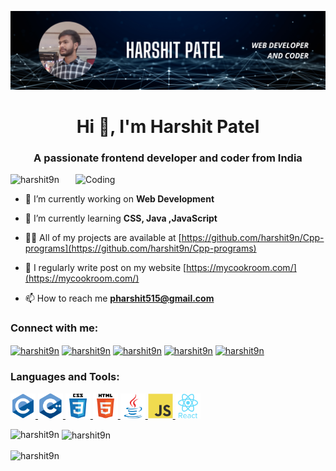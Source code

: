 ![logo](https://github.com/harshit9n/harshit9n/blob/main/Harshit%20patel%20(1).png)
<h1 align="center">Hi 👋, I'm Harshit Patel</h1>
<h3 align="center">A passionate frontend developer and coder from India</h3>

<img align="right" alt="Coding" width="400" src="https://camo.githubusercontent.com/5ddf73ad3a205111cf8c686f687fc216c2946a75005718c8da5b837ad9de78c9/68747470733a2f2f7468756d62732e6766796361742e636f6d2f4576696c4e657874446576696c666973682d736d616c6c2e676966">

<p align="left"> <img src="https://komarev.com/ghpvc/?username=harshit9n&label=Profile%20views&color=0e75b6&style=flat" alt="harshit9n" /> </p>

- 🔭 I’m currently working on **Web Development**

- 🌱 I’m currently learning **CSS, Java ,JavaScript**

- 👨‍💻 All of my projects are available at [https://github.com/harshit9n/Cpp-programs](https://github.com/harshit9n/Cpp-programs)

- 📝 I regularly write post on my website [https://mycookroom.com/](https://mycookroom.com/)

- 📫 How to reach me **pharshit515@gmail.com**

<h3 align="left">Connect with me:</h3>
<p align="left">
<a href="https://twitter.com/harshit9n" target="blank"><img align="center" src="https://raw.githubusercontent.com/rahuldkjain/github-profile-readme-generator/master/src/images/icons/Social/twitter.svg" alt="harshit9n" height="30" width="40" /></a>
<a href="https://linkedin.com/in/harshit9n" target="blank"><img align="center" src="https://raw.githubusercontent.com/rahuldkjain/github-profile-readme-generator/master/src/images/icons/Social/linked-in-alt.svg" alt="harshit9n" height="30" width="40" /></a>
<a href="https://fb.com/harshit9n" target="blank"><img align="center" src="https://raw.githubusercontent.com/rahuldkjain/github-profile-readme-generator/master/src/images/icons/Social/facebook.svg" alt="harshit9n" height="30" width="40" /></a>
<a href="https://instagram.com/harshit9n" target="blank"><img align="center" src="https://raw.githubusercontent.com/rahuldkjain/github-profile-readme-generator/master/src/images/icons/Social/instagram.svg" alt="harshit9n" height="30" width="40" /></a>
<a href="https://www.hackerrank.com/harshit9n" target="blank"><img align="center" src="https://raw.githubusercontent.com/rahuldkjain/github-profile-readme-generator/master/src/images/icons/Social/hackerrank.svg" alt="harshit9n" height="30" width="40" /></a>
</p>

<h3 align="left">Languages and Tools:</h3>
<p align="left"> <a href="https://www.cprogramming.com/" target="_blank" rel="noreferrer"> <img src="https://raw.githubusercontent.com/devicons/devicon/master/icons/c/c-original.svg" alt="c" width="40" height="40"/> </a> <a href="https://www.w3schools.com/cpp/" target="_blank" rel="noreferrer"> <img src="https://raw.githubusercontent.com/devicons/devicon/master/icons/cplusplus/cplusplus-original.svg" alt="cplusplus" width="40" height="40"/> </a> <a href="https://www.w3schools.com/css/" target="_blank" rel="noreferrer"> <img src="https://raw.githubusercontent.com/devicons/devicon/master/icons/css3/css3-original-wordmark.svg" alt="css3" width="40" height="40"/> </a> <a href="https://www.w3.org/html/" target="_blank" rel="noreferrer"> <img src="https://raw.githubusercontent.com/devicons/devicon/master/icons/html5/html5-original-wordmark.svg" alt="html5" width="40" height="40"/> </a> <a href="https://www.java.com" target="_blank" rel="noreferrer"> <img src="https://raw.githubusercontent.com/devicons/devicon/master/icons/java/java-original.svg" alt="java" width="40" height="40"/> </a> <a href="https://developer.mozilla.org/en-US/docs/Web/JavaScript" target="_blank" rel="noreferrer"> <img src="https://raw.githubusercontent.com/devicons/devicon/master/icons/javascript/javascript-original.svg" alt="javascript" width="40" height="40"/> </a> <a href="https://reactjs.org/" target="_blank" rel="noreferrer"> <img src="https://raw.githubusercontent.com/devicons/devicon/master/icons/react/react-original-wordmark.svg" alt="react" width="40" height="40"/> </a> </p>

<p><img align="left" src="https://github-readme-stats.vercel.app/api/top-langs?username=harshit9n&show_icons=true&locale=en&layout=compact" alt="harshit9n" /></p>

<p>&nbsp;<img align="center" src="https://github-readme-stats.vercel.app/api?username=harshit9n&show_icons=true&locale=en" alt="harshit9n" /></p>

<p><img align="center" src="https://github-readme-streak-stats.herokuapp.com/?user=harshit9n&" alt="harshit9n" /></p>
